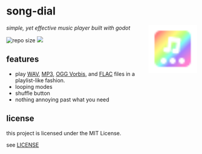 # song-dial

<img src="/art/icon.svg" width="128" height="128" align="right" >

*simple, yet effective music player built with godot*

![repo size](https://img.shields.io/github/repo-size/what-is-a-git/song-dial) ![](https://badgen.net/badge/license/MIT/red)

## features

- play [WAV](https://en.wikipedia.org/wiki/WAV), [MP3](https://en.wikipedia.org/wiki/MP3), [OGG Vorbis](https://en.wikipedia.org/wiki/Vorbis), and [FLAC](https://en.wikipedia.org/wiki/FLAC) files in a playlist-like fashion.
- looping modes
- shuffle button
- nothing annoying past what you need

## license

this project is licensed under the MIT License.

see [LICENSE](/LICENSE)
